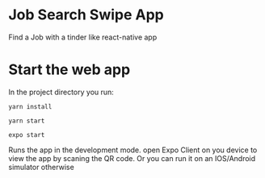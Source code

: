 # Job Search Swipe App

Find a Job with a tinder like react-native app

# Start the web app
In the project directory you run:

`yarn install`

`yarn start`

`expo start`

Runs the app in the development mode.
open Expo Client on you device to view the app by scaning the QR code. Or you can run it on an IOS/Android simulator otherwise
